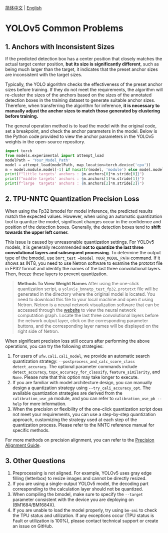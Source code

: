 [简体中文](./YOLOv5_Common_Problems.md) | [English](./YOLOv5_Common_Problems_EN.md)

# YOLOv5 Common Problems
## 1. Anchors with Inconsistent Sizes
If the predicted detection box has a center position that closely matches the actual target center position, **but its size is significantly different**, such as being much larger than the target, it indicates that the preset anchor sizes are inconsistent with the target sizes.

Typically, the YOLO algorithm checks the effectiveness of the preset anchor sizes before training. If they do not meet the requirements, the algorithm will re-cluster the sizes of the anchors based on the sizes of the annotated detection boxes in the training dataset to generate suitable anchor sizes. Therefore, when transferring the algorithm for inference, **it is necessary to manually adjust the anchor sizes to match those generated by clustering before training.**

The general operation method is to load the model with the original code, set a breakpoint, and check the anchor parameters in the model. Below is the Python code provided to view the anchor parameters in the YOLOv5 weights in the open-source repository.

```python
import torch
from models.experimental import attempt_load
modelPath = 'Your_Model_Path'
model = attempt_load(modelPath, map_location=torch.device('cpu'))
m = model.module.model[-1] if hasattr(model, 'module') else model.model[-1]
print(f"little targets' anchors : {m.anchors[0]*m.stride[0]}")
print(f"middle targets' anchors : {m.anchors[1]*m.stride[1]}")
print(f"large  targets' anchors : {m.anchors[2]*m.stride[2]}")
```

## 2. TPU-NNTC Quantization Precision Loss
When using the Fp32 bmodel for model inference, the predicted results match the expected values. However, when using an automatic quantization tool to quantize the model, significant changes occur in the confidence and position of the detection boxes. Generally, the detection boxes tend to **shift towards the upper left corner.**

This issue is caused by unreasonable quantization settings. For YOLOv5 models, it is generally recommended **not to quantize the last three convolutional layers and subsequent processing**. To determine the output type of the bmodel, use `bmrt_test –bmodel YOUR_MODUL_PATH` command. If it shows as INT8, you need to use Netron software to examine the prototxt file in FP32 format and identify the names of the last three convolutional layers. Then, freeze these layers to prevent quantization.

> **Methods To View Weight Names**
After using the one-click quantization script, a `yolov5s_bmnetp_test_fp32.prototxt` file will be generated in the directory where the original model is located. You need to download this file to your local machine and open it using Netron. Netron is a neural network visualization software that can be accessed through the [website](https://netron.app/) to view the neural network computation graph. Locate the last three convolutional layers before the network output layer, click on the corresponding parameter buttons, and the corresponding layer names will be displayed on the right side of Netron.

When significant precision loss still occurs after performing the above operations, you can try the following strategies:

1. For users of  `ufw.cali.cali_model`, we provide an automatic search quantization strategy: `--postprocess_and_calc_score_class detect_accuracy`. The optional parameter commands include `detect_accuracy`, `topx_accuracy_for_classify`, `feature_similarity`, and `None`. Please note that this option may take longer to execute.
2. If you are familiar with model architecture design, you can manually design a quantization strategy using `--try_cali_accuracy_opt`. The available quantization strategies are derived from the `calibration_use_pb` module, and you can refer to `calibration_use_pb --help` for more information.
3. When the precision or flexibility of the one-click quantization script does not meet your requirements, you can use a step-by-step quantization approach, customizing the strategy used at each step of the quantization process. Please refer to the NNTC reference manual for specific methods.

For more methods on precision alignment, you can refer to the [Precision Alignment Guide](../../../docs/FP32BModel_Precise_Alignment.md).

## 3. Other Questions
1. Preprocessing is not aligned. For example, YOLOv5 uses gray edge filling (letterbox) to resize images and cannot be directly resized.
2. If you are using a single-output YOLOv5 model, the decoding part corresponding to the calculation layer should not be quantized.
3. When compiling the bmodel, make sure to specify the `--target` parameter consistent with the device you are deploying on (BM1684/BM1684X).
4. If you are unable to load the model properly, try using `bm-smi` to check the TPU status and utilization. If any exceptions occur (TPU status is Fault or utilization is 100%), please contact technical support or create an issue on GitHub.